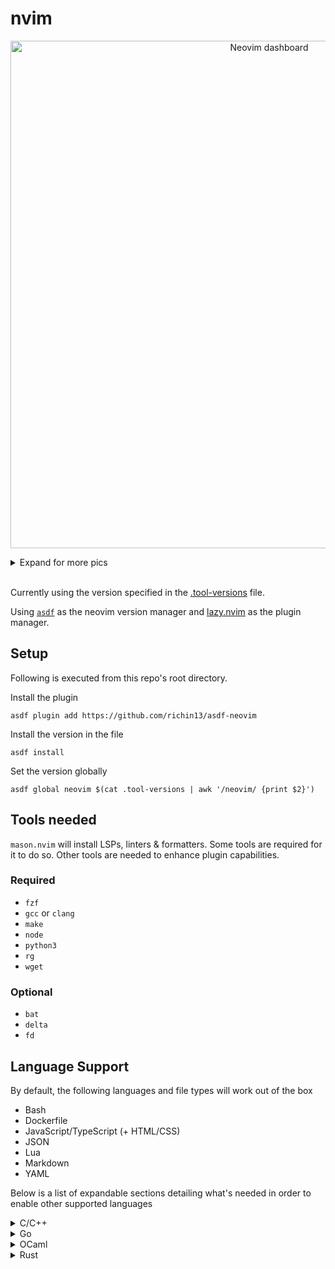 # nvim

<p align="center">
<img width="812" alt="Neovim dashboard" src="https://github.com/ismailshak/nvim/assets/23173408/bdd6c244-a663-438f-83fe-c9c0dfdf5d65">
</p>


<details><summary>Expand for more pics</summary>

  <p><sub>Customized <a href="https://wezfurlong.org/wezterm/index.html">Wezterm</a> - Modified <a href="https://cocopon.github.io/iceberg.vim/">Iceberg</a> - Modified & nerd-font-patched <a href="https://commitmono.com/">Commit Mono</a></sub></p>

  <p align="center">
    <img width="812" alt="LSP progress spinner" src="https://github.com/ismailshak/nvim/assets/23173408/960ede2e-bf75-4c2d-abed-70f8d5cc560b">
    <img width="812" alt="Git diff" src="https://github.com/ismailshak/nvim/assets/23173408/c29c9482-e63c-4f3c-9feb-f503db1f1a6d">
    <img width="812" alt="Autocomplete and diagnostics" src="https://github.com/ismailshak/nvim/assets/23173408/75ee8ee1-673f-4d76-bb50-35b5cdae6987">
    <img width="812" alt="Terminal" src="https://github.com/ismailshak/nvim/assets/23173408/1380ab8e-6b4b-49e8-9a74-44dd71914006">
  </p>

</details>

<br />

Currently using the version specified in the [.tool-versions](./.tool-versions) file.

Using [`asdf`](https://github.com/asdf-vm/asdf) as the neovim version manager and [lazy.nvim](https://github.com/folke/lazy.nvim) as the plugin manager.

## Setup

Following is executed from this repo's root directory.

Install the plugin

```shell
asdf plugin add https://github.com/richin13/asdf-neovim
```

Install the version in the file

```
asdf install
```

Set the version globally

```
asdf global neovim $(cat .tool-versions | awk '/neovim/ {print $2}')
```

## Tools needed

`mason.nvim` will install LSPs, linters & formatters. Some tools are required for it to do so. Other tools are needed to enhance plugin capabilities.

### Required

- `fzf`
- `gcc` or `clang`
- `make`
- `node`
- `python3`
- `rg`
- `wget`

### Optional

- `bat`
- `delta`
- `fd`

## Language Support

By default, the following languages and file types will work out of the box

- Bash
- Dockerfile
- JavaScript/TypeScript (+ HTML/CSS)
- JSON
- Lua
- Markdown
- YAML

Below is a list of expandable sections detailing what's needed in order to enable other supported languages

<details>
<summary>C/C++</summary>

Using your system's package manager, install the following and make sure they're on your `$PATH`:

- `clangd`
- `clang-format`

</details>


<details>
<summary>Go</summary>

Install go using your method of choice. Then you'll need to install the following:

- `gopls` (language server)

```bash
go install golang.org/x/tools/gopls@latest
```

- `goimports` (formatter, same as `gofmt` but also organizes imports)

```bash
go install golang.org/x/tools/cmd/goimports@latest
```

Since `$GOPATH` should already be on your `$PATH`, no more configuration is needed

</details>

<details>
<summary>OCaml</summary>

Using your system's package manager, install [`opam`](https://opam.ocaml.org/). Then run the following commands:

- Initialize internals

```bash
opam init
```

- Install LSP and formatter

```bash
opam install -y ocaml-lsp-server ocamlformat
```

The path to packages should be automatically added to your `$PATH`, so no more configuration needed

</details>

<details>
<summary>Rust</summary>

Install [`rustup`](https://www.rust-lang.org/tools/install) using the method of your choosing. Then run the following commands:

- Add `rust_analyzer` (language server)

```bash
rustup component add rust-analyzer
```

- Add `rustfmt` (formatter)

```bash
rustup component add rustfmt
```

- Add `clippy` (linter)

```bash
rustup component add clippy
```

The `rustup` installation should automatically handle updating your `$PATH`, so no more configuration needed

</details>
